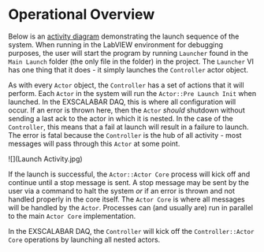 # Operational Overview
Below is an [activity diagram](https://www.ibm.com/developerworks/rational/library/2802.html) demonstrating the launch sequence of the system.  When running in the LabVIEW environment for debugging purposes, the user will start the program by running ``Launcher`` found in the ``Main Launch`` folder (the only file in the folder) in the project.  The ``Launcher`` VI has one thing that it does - it simply launches the ``Controller`` actor object.

As with every ``Actor`` object, the ``Controller`` has a set of actions that it will perform.  Each ``Actor`` in the system will run the ``Actor::Pre Launch Init`` when launched.  In the EXSCALABAR DAQ, this is where all configuration will occur.  If an error is thrown here, then the ``Actor`` *should* shutdown without sending a last ack to the actor in which it is nested.  In the case of the ``Controller``, this means that a fail at launch will result in a failure to launch.  The error is fatal because the ``Controller`` is the hub of all activity - most messages will pass through this ``Actor`` at some point.

![](Launch Activity.jpg)


If the launch is successful, the ``Actor::Actor Core`` process will kick off and continue until a stop message is sent.  A stop message may be sent by the user via a command to halt the system *or* if an error is thrown and not handled properly in the core itself.  The ``Actor Core`` is where all messages will be handled by the ``Actor``.  Processes can (and usually are) run in parallel to the main ``Actor Core`` implementation.

In the EXSCALABAR DAQ, the ``Controller`` will kick off the ``Controller::Actor Core`` operations by launching all nested actors.  
